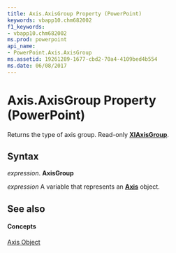 ```yaml
---
title: Axis.AxisGroup Property (PowerPoint)
keywords: vbapp10.chm682002
f1_keywords:
- vbapp10.chm682002
ms.prod: powerpoint
api_name:
- PowerPoint.Axis.AxisGroup
ms.assetid: 19261289-1677-cbd2-70a4-4109bed4b554
ms.date: 06/08/2017
---
```



# Axis.AxisGroup Property (PowerPoint)

Returns the type of axis group. Read-only  **[XlAxisGroup](PowerPoint.XlAxisGroup.md)**.


## Syntax

 _expression_. **AxisGroup**

 _expression_ A variable that represents an **[Axis](PowerPoint.Axis.md)** object.


## See also


#### Concepts


[Axis Object](PowerPoint.Axis.md)

